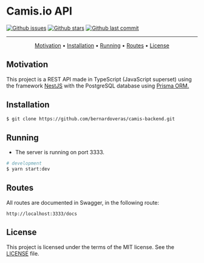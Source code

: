 # Camis.io API

[![Github issues](https://img.shields.io/github/issues/bernardoveras/camis-backend)](https://github.com/bernardoveras/camis-backend/issues)
[![Github stars](https://img.shields.io/github/stars/bernardoveras/camis-backend)](https://github.com/bernardoveras/camis-backend/stargazers)
[![Github last commit](https://img.shields.io/github/last-commit/bernardoveras/camis-backend)](https://github.com/bernardoveras/camis-backend/commits/master)

-------
<p align="center">
    <a href="#motivation">Motivation</a> &bull;
    <a href="#installation">Installation</a> &bull;
    <a href="#running">Running</a> &bull;
     <a href="#routes">Routes</a> &bull;
    <a href="#license">License</a> 
</p>

## Motivation
This project is a REST API made in TypeScript (JavaScript superset) using the framework [NestJS](https://nestjs.com) with the PostgreSQL database using [Prisma ORM.](https://prisma.io)

## Installation

```bash
$ git clone https://github.com/bernardoveras/camis-backend.git
```

## Running

- The server is running on port 3333.

```bash
# development
$ yarn start:dev
```

## Routes

All routes are documented in Swagger, in the following route:

`http://localhost:3333/docs`

## License
This project is licensed under the terms of the MIT license. See the [LICENSE](LICENSE) file.